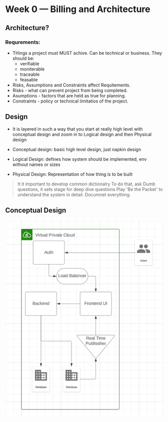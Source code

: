 # Week 0 — Billing and Architecture

## Architecture?
### Requrements: 
- THings a project must MUST achive. Can be technical or business. They should be:
    - verifiable
    - moniterable
    - traceable
    - feasable
- Risks, Assumptions and Constraints affect Requitements.
- Risks - what can prevent project from being completed.
- Asumptions - factors that are held as true for planning.
- Constraints - policy or technical limitatios of the project.

## Design
- It is layered in such a way that you start at really high level with conceptual design and zoom in to Logical design and then Physical design

- Conceptual design: basic high level design, just napkin design
- Logical Design: defines how system should be implemented, env without names or sizes
- Physical Design: Representation of how thing is to be built

> It it important to develop common dictionalry 
> To do that, ask Dumb questions, it sets stage for deep dive questions
> Play 'Be the Packet' to understand the system in detail.
> Documnet everything.

## Conceptual Design
![concpetual_design](assets/app_conceptual_design.png)



